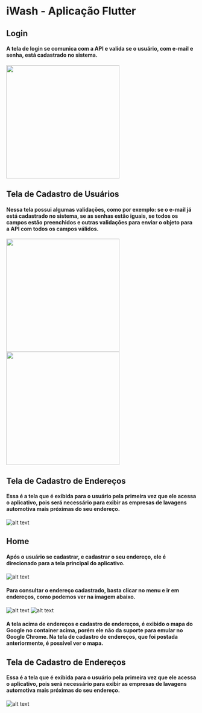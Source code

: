 # iWash - Aplicação Flutter

## Login
#### A tela de login se comunica com a API e valida se o usuário, com e-mail e senha, está cadastrado no sistema.
<img align="center" src="https://i.ibb.co/y5scjTH/login.png" width="300">


## Tela de Cadastro de Usuários
#### Nessa tela possui algumas validações, como por exemplo: se o e-mail já está cadastrado no sistema, se as senhas estão iguais, se todos os campos estão preenchidos e outras validações para enviar o objeto para a API com todos os campos válidos.
<img src="https://i.ibb.co/tYwfhKX/cadastro.png" width="300"> <img src="https://i.ibb.co/0DCf98L/cadastro-sucesso.png" width="300">


## Tela de Cadastro de Endereços
#### Essa é a tela que é exibida para o usuário pela primeira vez que ele acessa o aplicativo, pois será necessário para exibir as empresas de lavagens automotiva mais próximas do seu endereço.
![alt text](https://i.ibb.co/0DCf98L/cadastro-sucesso.png)


## Home
#### Após o usuário se cadastrar, e cadastrar o seu endereço, ele é direcionado para a tela principal do aplicativo.
![alt text](https://i.ibb.co/9gg6JV5/Whats-App-Image-2021-08-18-at-23-59-28.jpg)
#### Para consultar o endereço cadastrado, basta clicar no menu e ir em endereços, como podemos ver na imagem abaixo.
![alt text](https://i.ibb.co/cJFknSD/menu.png) ![alt text](https://i.ibb.co/N3R6mhd/enderecos.png)
#### A tela acima de endereços e cadastro de endereços, é exibido o mapa do Google no container acima, porém ele não da suporte para emular no Google Chrome. Na tela de cadastro de endereços, que foi postada anteriormente, é possível ver o mapa.


## Tela de Cadastro de Endereços
#### Essa é a tela que é exibida para o usuário pela primeira vez que ele acessa o aplicativo, pois será necessário para exibir as empresas de lavagens automotiva mais próximas do seu endereço.
![alt text](https://i.ibb.co/0DCf98L/cadastro-sucesso.png)


